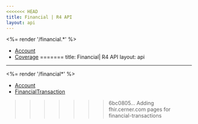 ```yaml
---
<<<<<<< HEAD
title: Financial | R4 API
layout: api
---
```


<%= render '/financial.*' %>
* [Account](../financial/account)
* [Coverage](../financial/coverage)
=======
title: Financial| R4 API
layout: api
---

<%= render '/financial*' %>
* [Account](../financial/account)
* [FinancialTransaction](../financial/financial-transaction)


>>>>>>> 6bc0805... Adding fhir.cerner.com pages for financial-transactions
